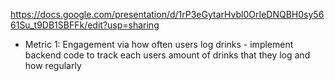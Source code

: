 https://docs.google.com/presentation/d/1rP3eGytarHvbl0OrIeDNQBH0sy5661Su_t9DB1SBFFk/edit?usp=sharing
* Metric 1: Engagement via how often users log drinks - implement backend code to track each users amount of drinks that they log and how regularly
